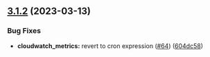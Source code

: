## [3.1.2](https://github.com/observeinc/terraform-aws-lambda/compare/v3.1.1...v3.1.2) (2023-03-13)


### Bug Fixes

* **cloudwatch_metrics:** revert to cron expression ([#64](https://github.com/observeinc/terraform-aws-lambda/issues/64)) ([604dc58](https://github.com/observeinc/terraform-aws-lambda/commit/604dc584e86aed929decd7214c40c1cd21a1fd9d))



